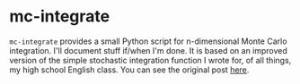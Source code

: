 # mc-integrate

`mc-integrate` provides a small Python script for n-dimensional Monte Carlo integration. I'll document stuff if/when I'm done. It is based on an improved version of the simple stochastic integration function I wrote for, of all things, my high school English class. You can see the original post [here](https://blog.ericzheng.org/_posts/2019-01-22-monte-carlo-integration/).
